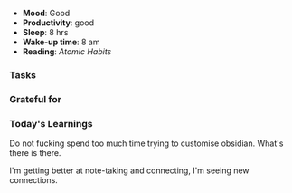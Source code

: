 - **Mood**: Good
- **Productivity**: good
- **Sleep**: 8 hrs
- **Wake-up time**: 8 am
- **Reading**: *Atomic Habits*

### Tasks

### Grateful for


### Today's Learnings
Do not fucking spend too much time trying to customise obsidian. What's there is there.

I'm getting better at note-taking and connecting, I'm seeing new connections.